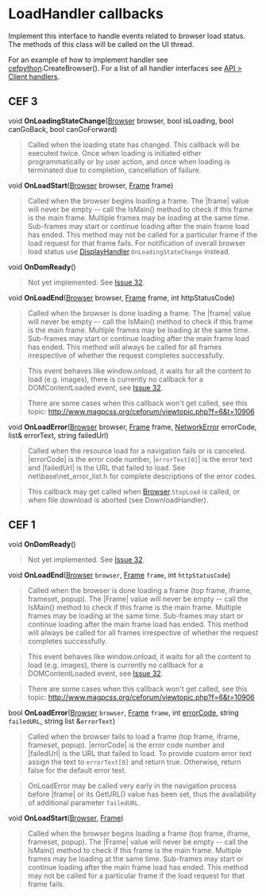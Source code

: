 # LoadHandler callbacks #

Implement this interface to handle events related to browser load status. The methods of this class will be called on the UI thread.

For an example of how to implement handler see [cefpython](cefpython).CreateBrowser(). For a list of all handler interfaces see [API > Client handlers](API#Client_handlers).

## CEF 3 ##

void **OnLoadingStateChange**([Browser](Browser) browser, bool isLoading, bool canGoBack, bool canGoForward)

> Called when the loading state has changed. This callback will be executed
> twice. Once when loading is initiated either programmatically or by user
> action, and once when loading is terminated due to completion, cancellation
> of failure.

void **OnLoadStart**([Browser](Browser) browser, [Frame](Frame) frame)

> Called when the browser begins loading a frame. The |frame| value will
> never be empty -- call the IsMain() method to check if this frame is the
> main frame. Multiple frames may be loading at the same time. Sub-frames may
> start or continue loading after the main frame load has ended. This method
> may not be called for a particular frame if the load request for that frame
> fails. For notification of overall browser load status use
> [DisplayHandler](DisplayHandler).`OnLoadingStateChange` instead.

void **OnDomReady**()

> Not yet implemented. See [Issue 32](../issues/32).

void **OnLoadEnd**([Browser](Browser) browser, [Frame](Frame) frame, int httpStatusCode)

> Called when the browser is done loading a frame. The |frame| value will
> never be empty -- call the IsMain() method to check if this frame is the
> main frame. Multiple frames may be loading at the same time. Sub-frames may
> start or continue loading after the main frame load has ended. This method
> will always be called for all frames irrespective of whether the request
> completes successfully.

> This event behaves like window.onload, it waits for all the content to load (e.g. images), there is currently no callback for a DOMContentLoaded event, see [Issue 32](../issues/32).

> There are some cases when this callback won't get called, see this topic: http://www.magpcss.org/ceforum/viewtopic.php?f=6&t=10906

void **OnLoadError**([Browser](Browser) browser, [Frame](Frame) frame, [NetworkError](NetworkError) errorCode, list& errorText, string failedUrl)

> Called when the resource load for a navigation fails or is canceled.
> |errorCode| is the error code number, |`errorText[0]`| is the error text and
> |failedUrl| is the URL that failed to load. See net\base\net\_error\_list.h
> for complete descriptions of the error codes.

> This callback may get called when [Browser](Browser).`StopLoad` is called, or when file download is aborted (see DownloadHandler).

## CEF 1 ##

void **OnDomReady**()

> Not yet implemented. See [Issue 32](../issues/32).

void **OnLoadEnd**([Browser](Browser) `browser`, [Frame](Frame) `frame`, int `httpStatusCode`)

> Called when the browser is done loading a frame (top frame, iframe, frameset, popup). The |Frame| value will never be empty -- call the IsMain() method to check if this frame is the main frame. Multiple frames may be loading at the same time. Sub-frames may start or continue loading after the main frame load has ended. This method will always be called for all frames irrespective of whether the request completes successfully.

> This event behaves like window.onload, it waits for all the content to load (e.g. images), there is currently no callback for a DOMContentLoaded event, see [Issue 32](../issues/32).

> There are some cases when this callback won't get called, see this topic: http://www.magpcss.org/ceforum/viewtopic.php?f=6&t=10906

bool **OnLoadError**([Browser](Browser) `browser`, [Frame](Frame) `frame`, int [errorCode](NetworkError), string `failedURL`, string list &`errorText`)

> Called when the browser fails to load a frame (top frame, iframe, frameset, popup). |errorCode| is the error code number and |failedUrl| is the URL that failed to load. To provide custom error text assign the text to `errorText[0]` and return true. Otherwise, return false for the default error text.

> OnLoadError may be called very early in the navigation process before |frame| or its GetURL() value has been set, thus the availability of additional parameter `failedURL`.

void **OnLoadStart**([Browser](Browser), [Frame](Frame))

> Called when the browser begins loading a frame (top frame, iframe, frameset, popup). The |Frame| value will never be empty -- call the IsMain() method to check if this frame is the main frame. Multiple frames may be loading at the same time. Sub-frames may start or continue loading after the main frame load has ended. This method may not be called for a particular frame if the load request for that frame fails.